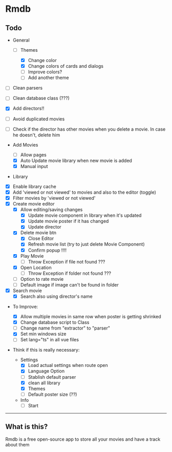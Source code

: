 # Rmdb

## Todo

- General

  - [ ] Themes

    - [x] Change color
    - [x] Change colors of cards and dialogs
    - [ ] Improve colors?
    - [ ] Add another theme

* [ ] Clean parsers
* [ ] Clean database class (???)
* [x] Add directors!!

* [ ] Avoid duplicated movies
* [ ] Check if the director has other movies when you delete a movie. In case he doesn't, delete him

* Add Movies

  - [ ] Allow pages
  - [x] Auto Update movie library when new movie is added
  - [x] Manual input

* Library

- [x] Enable library cache
- [x] Add 'viewed or not viewed' to movies and also to the editor (toggle)
- [x] Filter movies by 'viewed or not viewed'
- [x] Create movie editor
  - [x] Allow editing/saving changes
    - [x] Update movie component in library when it's updated
    - [x] Update movie poster if it has changed
    - [x] Update director
  - [x] Delete movie btn
    - [x] Close Editor
    - [x] Refresh movie list (try to just delete Movie Component)
    - [x] Confirm popup !!!!
  - [x] Play Movie
    - [ ] Throw Exception if file not found ???
  - [x] Open Location
    - [ ] Throw Exception if folder not found ???
  - [ ] Option to rate movie
  - [ ] Default image if image can't be found in folder
- [x] Search movie
  - [x] Search also using director's name
- To Improve:

  - [x] Allow multiple movies in same row when poster is getting shrinked
  - [x] Change database script to Class
  - [ ] Change name from "extractor" to "parser"
  - [x] Set min windows size
  - [ ] Set lang="ts" in all vue files

- Think if this is really necessary:

  - Settings
    - [x] Load actual settings when route open
    - [x] Language Option
    - [ ] Stablish default parser
    - [x] clean all library
    - [x] Themes
    - [ ] Default poster size (??)
  - Info
    - [ ] Start

---

## What is this?

Rmdb is a free open-source app to store all your movies and have a track about them
